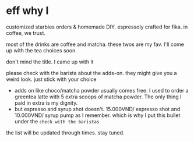 # eff why I
customized starbies orders & homemade DIY.
espressoly crafted for fika. 
in coffee, we trust. 

most of the drinks are coffee and matcha. these twos are my fav. I'll come up with the tea choices soon.

don't mind the title. I came up with it

please check with the barista about the adds-on. they might give you a weird look. just stick with your choice
- adds on like choco/matcha powder usually comes free. I used to order a greentea latte with 5 extra scoops of matcha powder. The only thing I paid in extra is my dignity.
- but espresso and syrup shot doesn't. 15.000VND/ espresso shot and 10.000VND/ syrup pump as I remember. which is why I put this bullet under the `check with the baristas`

the list will be updated through times. stay tuned. 

